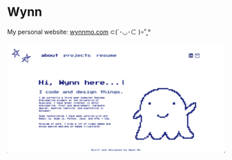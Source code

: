 # Wynn
My personal website: [wynnmo.com](www.wynnmo.com) ⊂(´･◡･⊂ )∘˚˳°

![Alt text](homepage.png?raw=true)
